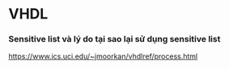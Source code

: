 # VHDL
### Sensitive list và lý do tại sao lại sử dụng sensitive list
https://www.ics.uci.edu/~jmoorkan/vhdlref/process.html  
